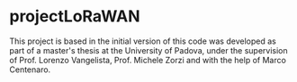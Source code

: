 # projectLoRaWAN

This project is based in the initial version of this code was developed as part of a master's thesis at the University of Padova, under the supervision of Prof. Lorenzo Vangelista, Prof. Michele Zorzi and with the help of Marco Centenaro.




